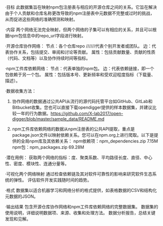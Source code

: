 ·目标
此数据集旨在映射npm包注册表与相应的开源仓库之间的关系。它旨在解决由于个人贡献和仓库名称更改导致的npm注册表中元数据不完整或过时的挑战，从而促进这些网络的准确预测和映射。

·内容
两个网络无法完全映射，但两个网络的子集可以有相应的关系，并且可以根据npm包信息中的repo_url字段进行映射。

·开源仓库协作网络：
    节点：各个仓库repo                                   //////代表个别开发者或团队。
    边：代表协作关系，包括提交、审阅和讨论等贡献。
    属性：包括贡献数量、贡献的性质（代码、文档等）以及协作持续时间等指标。

·npm工件库依赖网络：
    节点：代表单独的npm包。
    边：代表依赖链接，即一个包依赖于另一个包。
    属性：包括版本号、更新频率和受欢迎程度指标（下载量、描述）。

·数据收集方法：
1. 协作网络的数据通过公共API从流行的源代码托管平台如GitHub、GitLab和Bitbucket收集。您也可以直接下载opendigger提供的样本数据集，并建议比较一年的行为数据。https://github.com/X-lab2017/open-digger/blob/master/sample_data/README.md

2. npm工件库依赖网络的数据从npm注册表的公共API提取，重点是package.json文件以映射依赖关系。您可以在npm.org上进行爬取。以下是提供的全局npm库及其依赖关系：
    npm依赖项：npm_dependencies.zip 7.15M
    npm包：npm_packages.zip 69.28M

·潜在用例：
获取两个网络的指标：度、聚类系数、平均路径长度、直径、中心性、密度、模块性、连通分量等。

·可视化两个网络映射
    通过检查依赖链及其对软件可靠性的影响来研究软件生态系统的弹性。
    评估软件开发实践随时间的趋势。

·格式
数据集以适合机器学习和网络分析的格式提供，如表格数据的CSV和结构化元数据的JSON。

·输出结果
    包含开源仓库协作网络和npm工件库依赖网络的完整数据集。
    数据集的使用说明，详细说明数据项、来源、收集和处理方法。
    数据分析报告，总结关键发现和见解。